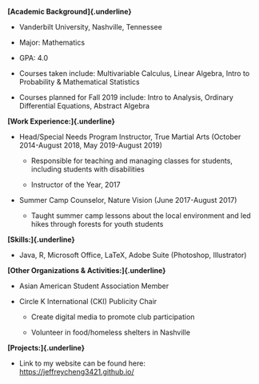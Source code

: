 **[Academic Background]{.underline}**

-   Vanderbilt University, Nashville, Tennessee

-   Major: Mathematics

-   GPA: 4.0

-   Courses taken include: Multivariable Calculus, Linear Algebra, Intro
    to Probability & Mathematical Statistics

-   Courses planned for Fall 2019 include: Intro to Analysis, Ordinary
    Differential Equations, Abstract Algebra

**[Work Experience:]{.underline}**

-   Head/Special Needs Program Instructor, True Martial Arts (October
    2014-August 2018, May 2019-August 2019)

    -   Responsible for teaching and managing classes for students,
        including students with disabilities

    -   Instructor of the Year, 2017

-   Summer Camp Counselor, Nature Vision (June 2017-August 2017)

    -   Taught summer camp lessons about the local environment and led
        hikes through forests for youth students

**[Skills:]{.underline}**

-   Java, R, Microsoft Office, LaTeX, Adobe Suite (Photoshop,
    Illustrator)

**[Other Organizations & Activities:]{.underline}**

-   Asian American Student Association Member

-   Circle K International (CKI) Publicity Chair

    -   Create digital media to promote club participation

    -   Volunteer in food/homeless shelters in Nashville

**[Projects:]{.underline}**

-   Link to my website can be found here:
	https://jeffreycheng3421.github.io/